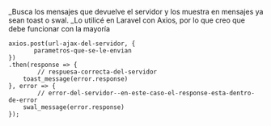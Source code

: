 _Busca los mensajes que devuelve el servidor y los muestra en mensajes ya sean toast o swal. 
_Lo utilicé en Laravel con Axios, por lo que creo que debe funcionar con la mayoría
```
axios.post(url-ajax-del-servidor, {
       parametros-que-se-le-envian
})
.then(response => {
        // respuesa-correcta-del-servidor
    toast_message(error.response) 
}, error => {
        // error-del-servidor--en-este-caso-el-response-esta-dentro-de-error
    swal_message(error.response)
});
```